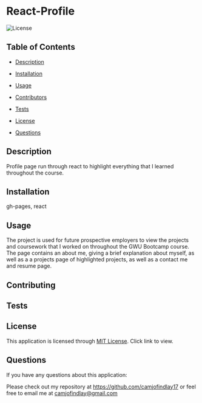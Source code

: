 # React-Profile

![License](https://img.shields.io/badge/License-MIT-yellow.svg) 

## Table of Contents

* [Description](#Description)

* [Installation](#Installation)

* [Usage](#Usage)

* [Contributors](#Contributors)

* [Tests](#Tests)

* [License](#License)

* [Questions](#Questions)

## Description

Profile page run through react to highlight everything that I learned throughout the course.

## Installation

gh-pages, react

## Usage

The project is used for future prospective employers to view the projects and coursework that I worked on throughout the GWU Bootcamp course. The page contains an about me, giving a brief explanation about myself, as well as a a projects page of highlighted projects, as well as a contact me and resume page.

## Contributing



## Tests



## License

This application is licensed through [MIT License](https://choosealicense.com/licenses/mit/). Click link to view.

## Questions

If you have any questions about this application:

Please check out my repository at https://github.com/camjofindlay17 or feel free to email me at camjofindlay@gmail.com
